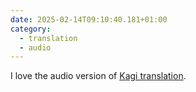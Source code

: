 ```yaml
---
date: 2025-02-14T09:10:40.181+01:00
category:
  - translation
  - audio
---
```


I love the audio version of [Kagi translation](https://translate.kagi.com).
